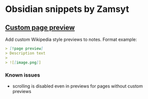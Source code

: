 # Obsidian snippets by Zamsyt

## [Custom page preview](<Custom page preview.css>)

Add custom Wikipedia style previews to notes. Format example:

```md
> [!page preview]
> Description text
> 
> ![[image.png]]
```

### Known issues

- scrolling is disabled even in previews for pages without custom previews
